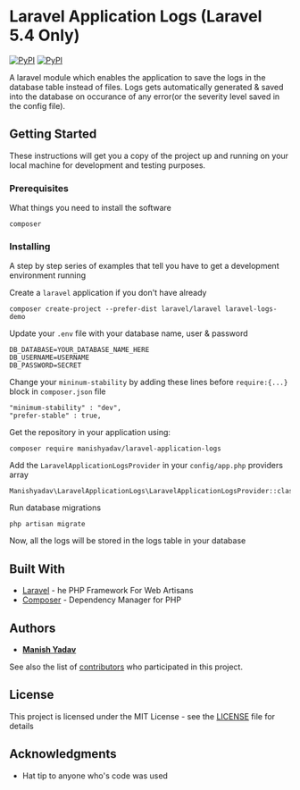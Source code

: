 # Laravel Application Logs (Laravel 5.4 Only)
[![PyPI](https://img.shields.io/badge/status-development-red.svg)]() [![PyPI](https://img.shields.io/badge/laravel-v5.4-green.svg)]()

A laravel module which enables the application to save the logs in the database table instead of files. Logs gets automatically generated & saved into the database 
on occurance of any error(or the severity level saved in the config file).

## Getting Started

These instructions will get you a copy of the project up and running on your local machine for development and testing purposes.

### Prerequisites

What things you need to install the software

```
composer
```


### Installing

A step by step series of examples that tell you have to get a development environment running

Create a `laravel` application if you don't have already
```
composer create-project --prefer-dist laravel/laravel laravel-logs-demo
```

Update your `.env` file with your database name, user & password
```
DB_DATABASE=YOUR_DATABASE_NAME_HERE
DB_USERNAME=USERNAME
DB_PASSWORD=SECRET
```

Change your `mininum-stability` by adding these lines before `require:{...}` block in `composer.json` file
```
"minimum-stability" : "dev",
"prefer-stable" : true,
```

Get the repository in your application using:

```
composer require manishyadav/laravel-application-logs
```


Add the `LaravelApplicationLogsProvider` in your `config/app.php` providers array

```
Manishyadav\LaravelApplicationLogs\LaravelApplicationLogsProvider::class,
```

Run database migrations

```
php artisan migrate
```

Now, all the logs will be stored in the logs table in your database


## Built With

* [Laravel](https://laravel.com/) - he PHP Framework For Web Artisans
* [Composer](https://getcomposer.org/) - Dependency Manager for PHP

## Authors

* [**Manish Yadav**](https://github.com/manishyadav0012)

See also the list of [contributors](https://github.com/your/project/contributors) who participated in this project.

## License

This project is licensed under the MIT License - see the [LICENSE](LICENSE) file for details

## Acknowledgments

* Hat tip to anyone who's code was used

